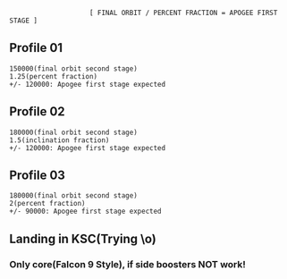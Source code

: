 						[ FINAL ORBIT / PERCENT FRACTION = APOGEE FIRST STAGE ]

## Profile 01
	150000(final orbit second stage)
	1.25(percent fraction)		
	+/- 120000: Apogee first stage expected

## Profile 02
	180000(final orbit second stage)
	1.5(inclination fraction) 
	+/- 120000: Apogee first stage expected

## Profile 03
	180000(final orbit second stage)
	2(percent fraction)
	+/- 90000: Apogee first stage expected

## Landing in KSC(Trying \o)
### Only core(Falcon 9 Style), if side boosters NOT work!